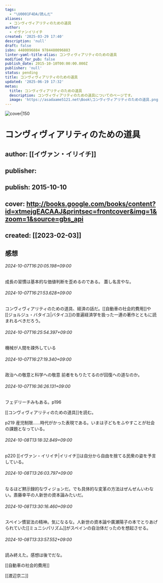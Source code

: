 ```yaml
---
tags:
  - "\U0001F4DA/読んだ"
aliases:
  - コンヴィヴィアリティのための道具
author:
  - イヴァンイリイチ
created: '2025-03-29 17:40'
description: 'null'
draft: false
isbn: 4480096884 9784480096883
linter-yaml-title-alias: コンヴィヴィアリティのための道具
modified_for_pub: false
publish_date: 2015-10-10T00:00:00.000Z
publisher: 'null'
status: pending
title: コンヴィヴィアリティのための道具
updated: '2025-06-19 17:32'
metas:
  title: コンヴィヴィアリティのための道具
  description: コンヴィヴィアリティのための道具についてのページです。
  image: 'https://asadaame5121.net\Book\コンヴィヴィアリティのための道具.png'
---
```

![cover|150](http://books.google.com/books/content?id=xtmejgEACAAJ&printsec=frontcover&img=1&zoom=1&source=gbs_api)

# コンヴィヴィアリティのための道具
## author: [[イヴァン・イリイチ]]
## publisher: 
## publish: 2015-10-10
## cover: http://books.google.com/books/content?id=xtmejgEACAAJ&printsec=frontcover&img=1&zoom=1&source=gbs_api
## created: [[2023-02-03]]

## 感想
###### 2024-10-07T16:20:05.198+09:00

成長の習慣は基本的な価値判断を歪めるのである。
蓋し名言やな。

###### 2024-10-07T16:21:53.628+09:00

コンヴィヴィアリティのための道具、経済の話だ。[[自動車の社会的費用]]や[[ジョルジュ・バタイユ|バタイユ]]の普遍経済学を扱った一連の著作とともに読まれるべきだろう。

###### 2024-10-07T16:25:54.397+09:00

機械が人間を疎外している

###### 2024-10-07T16:27:19.340+09:00

政治への敬意と科学への敬意
前者をもりたてるのが回復への道なのか。
###### 2024-10-07T16:36:26.131+09:00

フェデリーチみもある。p196


[[コンヴィヴィアリティのための道具]]を読む。

p219 産児制限……時代がかった表現である。いまは子どもをふやすことが社会の課題となっている。

###### 2024-10-08T13:18:32.849+09:00

p220 [[イヴァン・イリイチ|イリイチ]]は自分から自由を捨てる民衆の姿を予言している。

###### 2024-10-08T13:26:03.797+09:00

なるほど黙示録的なヴィジョンだ。でも具体的な変革の方法はぜんぜんいわない。斎藤幸平の人新世の資本論みたいだ。

###### 2024-10-08T13:30:16.460+09:00

スペイン慣習法の精神。気になるな。人新世の資本論や廣瀬陽子の本でとりあげられていた[[ミュニシパリズム]]がスペインの自治体だったのを想起させる。

###### 2024-10-08T13:33:57.552+09:00

読み終えた。感想は後でだな。

[[自動車の社会的費用]]

[[渡辺京二]]
